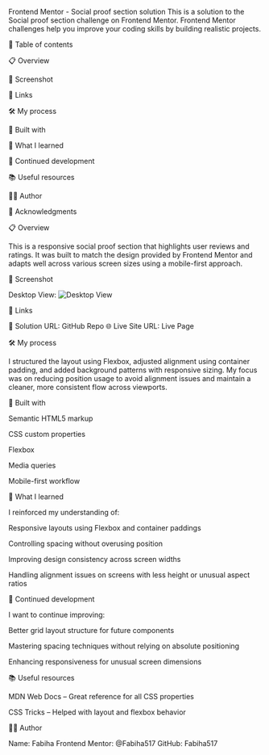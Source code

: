 Frontend Mentor - Social proof section solution
This is a solution to the Social proof section challenge on Frontend Mentor. Frontend Mentor challenges help you improve your coding skills by building realistic projects.

📑 Table of contents

📋 Overview

📸 Screenshot

🔗 Links

🛠️ My process

🧱 Built with

🎯 What I learned

🔄 Continued development

📚 Useful resources

👩‍💻 Author

🙏 Acknowledgments

📋 Overview

This is a responsive social proof section that highlights user reviews and ratings. It was built to match the design provided by Frontend Mentor and adapts well across various screen sizes using a mobile-first approach.

📸 Screenshot

Desktop View:
![Desktop View](./social-proof-section-master/images/desktop.png)

🔗 Links

🔧 Solution URL: GitHub Repo
🌐 Live Site URL: Live Page

🛠️ My process

I structured the layout using Flexbox, adjusted alignment using container padding, and added background patterns with responsive sizing. My focus was on reducing position usage to avoid alignment issues and maintain a cleaner, more consistent flow across viewports.

🧱 Built with

Semantic HTML5 markup

CSS custom properties

Flexbox

Media queries

Mobile-first workflow

🎯 What I learned

I reinforced my understanding of:

Responsive layouts using Flexbox and container paddings

Controlling spacing without overusing position

Improving design consistency across screen widths

Handling alignment issues on screens with less height or unusual aspect ratios

🔄 Continued development

I want to continue improving:

Better grid layout structure for future components

Mastering spacing techniques without relying on absolute positioning

Enhancing responsiveness for unusual screen dimensions

📚 Useful resources

MDN Web Docs – Great reference for all CSS properties

CSS Tricks – Helped with layout and flexbox behavior


👩‍💻 Author

Name: Fabiha
Frontend Mentor: @Fabiha517
GitHub: Fabiha517







